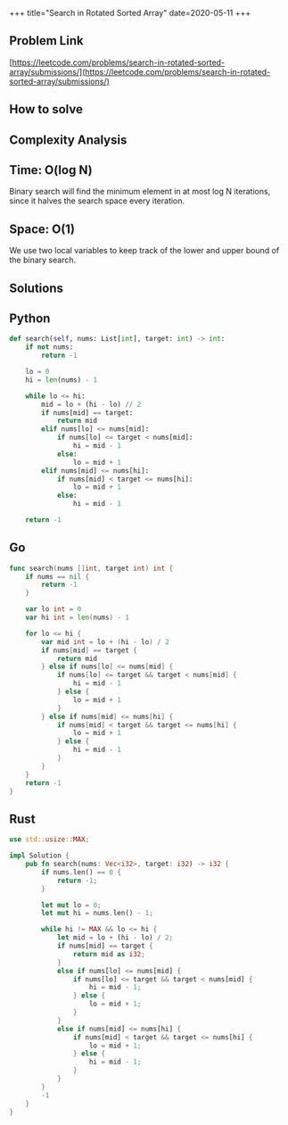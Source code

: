+++
title="Search in Rotated Sorted Array"
date=2020-05-11
+++

## Problem Link

[https://leetcode.com/problems/search-in-rotated-sorted-array/submissions/](https://leetcode.com/problems/search-in-rotated-sorted-array/submissions/)

## How to solve

## Complexity Analysis

## Time: O(log N)

Binary search will find the minimum element in at most log N iterations, since it halves the search space every iteration.

## Space: O(1)

We use two local variables to keep track of the lower and upper bound of the binary search.

## Solutions

## Python

``` python
def search(self, nums: List[int], target: int) -> int:
    if not nums:
        return -1

    lo = 0
    hi = len(nums) - 1

    while lo <= hi:
        mid = lo + (hi - lo) // 2
        if nums[mid] == target:
            return mid
        elif nums[lo] <= nums[mid]:
            if nums[lo] <= target < nums[mid]:
                hi = mid - 1
            else:
                lo = mid + 1
        elif nums[mid] <= nums[hi]:
            if nums[mid] < target <= nums[hi]:
                lo = mid + 1
            else:
                hi = mid - 1

    return -1
```

## Go

``` go
func search(nums []int, target int) int {
    if nums == nil {
        return -1
    }

    var lo int = 0
    var hi int = len(nums) - 1

    for lo <= hi {
        var mid int = lo + (hi - lo) / 2
        if nums[mid] == target {
            return mid
        } else if nums[lo] <= nums[mid] {
            if nums[lo] <= target && target < nums[mid] {
                hi = mid - 1
            } else {
                lo = mid + 1
            }
        } else if nums[mid] <= nums[hi] {
            if nums[mid] < target && target <= nums[hi] {
                lo = mid + 1
            } else {
                hi = mid - 1
            }
        }
    }
    return -1
}
```

## Rust

``` rust
use std::usize::MAX;

impl Solution {
    pub fn search(nums: Vec<i32>, target: i32) -> i32 {
        if nums.len() == 0 {
            return -1;
        }

        let mut lo = 0;
        let mut hi = nums.len() - 1;

        while hi != MAX && lo <= hi {
            let mid = lo + (hi - lo) / 2;
            if nums[mid] == target {
                return mid as i32;
            }
            else if nums[lo] <= nums[mid] {
                if nums[lo] <= target && target < nums[mid] {
                    hi = mid - 1;
                } else {
                    lo = mid + 1;
                }
            }
            else if nums[mid] <= nums[hi] {
                if nums[mid] < target && target <= nums[hi] {
                    lo = mid + 1;
                } else {
                    hi = mid - 1;
                }
            }
        }
        -1
    }
}
```
